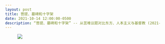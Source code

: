 ```yaml
---
layout: post
title: 菩提、墓碑和十字架
date: 2021-10-14 12:00:00-0500
description: “菩提、墓碑和十字架” -- 从苦难议题对比东方、人本主义与基督教 (2021-07-30)
---
```


<figure class="text-center">
  <img src="{{ site.baseurl }}/assets/img/jinlei.jpg" class="figure-img img-fluid rounded">
</figure>
